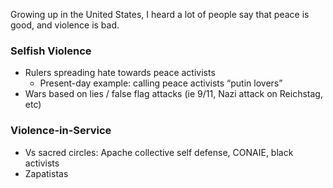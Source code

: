 Growing up in the United States, I heard a lot of people say that peace is good, and violence is bad.

### Selfish Violence

* Rulers spreading hate towards peace activists
    * Present-day example: calling peace activists “putin lovers” 
* Wars based on lies / false flag attacks (ie 9/11, Nazi attack on Reichstag, etc)

### Violence-in-Service


* Vs sacred circles: Apache collective self defense, CONAIE, black activists
* Zapatistas	